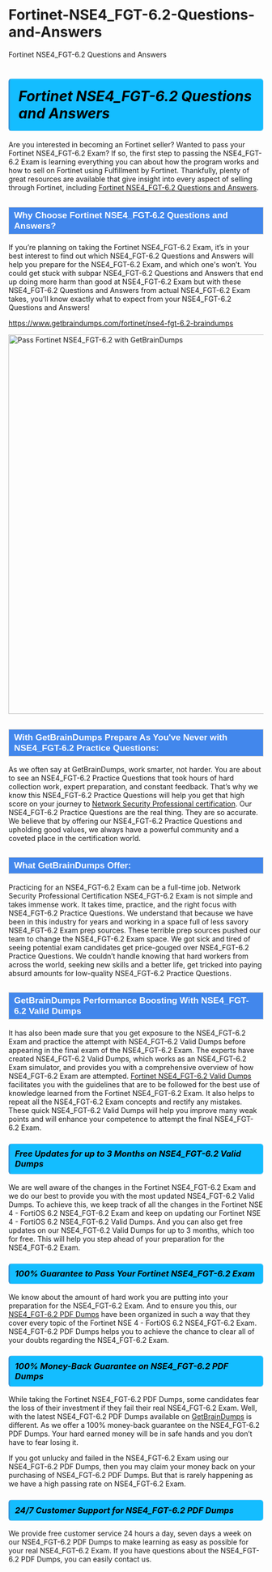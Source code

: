 # Fortinet-NSE4_FGT-6.2-Questions-and-Answers
Fortinet NSE4_FGT-6.2 Questions and Answers
<h1><strong><span style="display: block; color: #000000; background: #14BDFF; border: 0.5px solid #AED6F1; border-left: 3px solid #3498DB; padding: .6em; border-radius: 6px;">                     <em>Fortinet NSE4_FGT-6.2 <span class="exam_variation">Questions and Answers</span> </em>                </span></strong>            </h1>                        <p>Are you interested in becoming an Fortinet seller? Wanted to pass your Fortinet NSE4_FGT-6.2 Exam? If so, the first step to passing the NSE4_FGT-6.2 Exam is             learning everything you can about how the program works and how to sell on Fortinet using Fulfillment by Fortinet. Thankfully, plenty of great resources             are available that give insight into every aspect of selling through Fortinet, including <a href="https://www.getbraindumps.com/fortinet/nse4-fgt-6.2-braindumps">Fortinet NSE4_FGT-6.2 <span class="exam_variation">Questions and Answers</span></a>.</p>                        <h2 style="background: #4287ec; border: 1px solid #cccccc; padding: 5px 10px;">                <span style="color: #ffffff;">                    <span style="font-size: 11pt;">                        <span style="line-height: normal;">                            <span style="font-family: Calibri,sans-serif;">                                <strong>                                    <span style="font-size: 13.0pt;">Why Choose Fortinet NSE4_FGT-6.2 <span class="exam_variation">Questions and Answers</span>?</span>                                </strong>                            </span>                        </span>                    </span>                </span>            </h2>                        <p>If you’re planning on taking the Fortinet NSE4_FGT-6.2 Exam, it’s in your best interest to find out which NSE4_FGT-6.2 <span class="exam_variation">Questions and Answers</span> will help you prepare for the NSE4_FGT-6.2 Exam,             and which one's won’t. You could get stuck with subpar NSE4_FGT-6.2 <span class="exam_variation">Questions and Answers</span> that end up doing more harm than good at NSE4_FGT-6.2 Exam but with these NSE4_FGT-6.2 <span class="exam_variation">Questions and Answers</span>             from actual NSE4_FGT-6.2 Exam takes, you’ll know exactly what to expect from your NSE4_FGT-6.2 <span class="exam_variation">Questions and Answers</span>!</p>                                    <p><a href="https://www.getbraindumps.com/fortinet/nse4-fgt-6.2-braindumps">https://www.getbraindumps.com/fortinet/nse4-fgt-6.2-braindumps</a></p>                        <p><a href="https://www.getbraindumps.com/"><img src="https://www.getbraindumps.com/images/get-updated-exam-questions-with-discount-getbraindumps.jpg" class="postImage" alt="Pass Fortinet NSE4_FGT-6.2 with GetBrainDumps" width="750"></a></p>                                        <h2 style="background: #4287ec; border: 1px solid #cccccc; padding: 5px 10px;">                <span style="color: #ffffff;">                    <span style="font-size: 11pt;">                        <span style="line-height: normal;">                            <span style="font-family: Calibri,sans-serif;">                                <strong>                                    <span style="font-size: 13.0pt;">With GetBrainDumps Prepare As You've Never with NSE4_FGT-6.2 <span class="exam_variation2">Practice Questions</span>:</span>                                </strong>                            </span>                        </span>                    </span>                </span>            </h2>                        <p>As we often say at GetBrainDumps, work smarter, not harder. You are about to see an NSE4_FGT-6.2 <span class="exam_variation2">Practice Questions</span> that took hours of hard collection work,             expert preparation, and constant feedback. That’s why we know this NSE4_FGT-6.2 <span class="exam_variation2">Practice Questions</span> will help you get that high score on your journey to             <a href="https://www.getbraindumps.com/fortinet/nse-4-braindumps.html">Network Security Professional certification</a>. Our NSE4_FGT-6.2 <span class="exam_variation2">Practice Questions</span> are the real thing. They are so accurate. We believe that by offering             our NSE4_FGT-6.2 <span class="exam_variation2">Practice Questions</span> and upholding good values, we always have a powerful community and a coveted place in the certification world.</p>                        <h2 style="background: #4287ec; border: 1px solid #cccccc; padding: 5px 10px;">                <span style="color: #ffffff;">                    <span style="font-size: 11pt;">                        <span style="line-height: normal;">                            <span style="font-family: Calibri,sans-serif;">                                <strong>                                    <span style="font-size: 13.0pt;">What GetBrainDumps Offer:</span>                                </strong>                            </span>                        </span>                    </span>                </span>            </h2>                        <p>Practicing for an NSE4_FGT-6.2 Exam can be a full-time job. Network Security Professional Certification NSE4_FGT-6.2 Exam is not simple and takes immense work.             It takes time, practice, and the right focus with NSE4_FGT-6.2 <span class="exam_variation2">Practice Questions</span>. We understand that because we have been in this industry for years and working in a             space full of less savory NSE4_FGT-6.2 Exam prep sources. These terrible prep sources pushed our team to change the NSE4_FGT-6.2 Exam space. We got sick and             tired of seeing potential exam candidates get price-gouged over NSE4_FGT-6.2 <span class="exam_variation2">Practice Questions</span>. We couldn’t handle knowing that hard workers from across the world,             seeking new skills and a better life, get tricked into paying absurd amounts for low-quality NSE4_FGT-6.2 <span class="exam_variation2">Practice Questions</span>.</p>                        <h2 style="background: #4287ec; border: 1px solid #cccccc; padding: 5px 10px;">                <span style="color: #ffffff;">                    <span style="font-size: 11pt;">                        <span style="line-height: normal;">                            <span style="font-family: Calibri,sans-serif;">                                <strong>                                    <span style="font-size: 13.0pt;">GetBrainDumps Performance Boosting With NSE4_FGT-6.2 <span class="exam_variation3">Valid Dumps</span></span>                                </strong>                            </span>                        </span>                    </span>                </span>            </h2>                        <p>It has also been made sure that you get exposure to the NSE4_FGT-6.2 Exam and practice the attempt with NSE4_FGT-6.2 <span class="exam_variation3">Valid Dumps</span> before appearing in             the final exam of the NSE4_FGT-6.2 Exam. The experts have created NSE4_FGT-6.2 <span class="exam_variation3">Valid Dumps</span>, which works as an NSE4_FGT-6.2 Exam simulator, and provides you with             a comprehensive overview of how NSE4_FGT-6.2 Exam are attempted. <a href="https://www.getbraindumps.com/fortinet-braindumps.html">Fortinet NSE4_FGT-6.2 <span class="exam_variation3">Valid Dumps</span></a> facilitates you with the guidelines that are to be followed             for the best use of knowledge learned from the Fortinet NSE4_FGT-6.2 Exam. It also helps to repeat all the NSE4_FGT-6.2 Exam concepts and rectify any mistakes.             These quick NSE4_FGT-6.2 <span class="exam_variation3">Valid Dumps</span> will help you improve many weak points and will enhance your competence to attempt the final NSE4_FGT-6.2 Exam.</p>                        <h3>                <strong>                    <span style="display: block; color: #000000; background: #14BDFF; border: 0.5px solid #AED6F1; border-left: 3px solid #3498DB; padding: .6em; border-radius: 6px;">                        <em>Free Updates for up to 3 Months on NSE4_FGT-6.2 <span class="exam_variation3">Valid Dumps</span></em>                    </span>                </strong>            </h3>                        <p>We are well aware of the changes in the Fortinet NSE4_FGT-6.2 Exam and we do our best to provide you with the most updated NSE4_FGT-6.2 <span class="exam_variation3">Valid Dumps</span>.             To achieve this, we keep track of all the changes in the Fortinet NSE 4 - FortiOS 6.2 NSE4_FGT-6.2 Exam and keep on updating our             Fortinet NSE 4 - FortiOS 6.2 NSE4_FGT-6.2 <span class="exam_variation3">Valid Dumps</span>. And you can also get free updates on our NSE4_FGT-6.2 <span class="exam_variation3">Valid Dumps</span> for up to 3 months,             which too for free. This will help you step ahead of your preparation for the NSE4_FGT-6.2 Exam.</p>                        <h3>                <strong>                    <span style="display: block; color: #000000; background: #14BDFF; border: 0.5px solid #AED6F1; border-left: 3px solid #3498DB; padding: .6em; border-radius: 6px;">                        <em>100% Guarantee to Pass Your Fortinet NSE4_FGT-6.2 Exam</em>                    </span>                </strong>            </h3>                        <p>We know about the amount of hard work you are putting into your preparation for the NSE4_FGT-6.2 Exam. And to ensure you this, our <a href="https://www.getbraindumps.com/fortinet/nse4-fgt-6.2-braindumps">NSE4_FGT-6.2 <span class="exam_variation4">PDF Dumps</span></a>             have been organized in such a way that they cover every topic of the Fortinet NSE 4 - FortiOS 6.2 NSE4_FGT-6.2 Exam. NSE4_FGT-6.2 <span class="exam_variation4">PDF Dumps</span>             helps you to achieve the chance to clear all of your doubts regarding the NSE4_FGT-6.2 Exam.</p>                        <h3>                <strong>                    <span style="display: block; color: #000000; background: #14BDFF; border: 0.5px solid #AED6F1; border-left: 3px solid #3498DB; padding: .6em; border-radius: 6px;">                        <em>100% Money-Back Guarantee on NSE4_FGT-6.2 <span class="exam_variation4">PDF Dumps</span> </em>                    </span>                </strong>            </h3>                        <p>While taking the Fortinet NSE4_FGT-6.2 <span class="exam_variation4">PDF Dumps</span>, some candidates fear the loss of their investment if they fail their real NSE4_FGT-6.2 Exam. Well, with the latest             NSE4_FGT-6.2 <span class="exam_variation4">PDF Dumps</span> available on <a href="https://www.getbraindumps.com/fortinet/nse-4-braindumps.html">GetBrainDumps</a> is different. As we offer a 100% money-back guarantee on the NSE4_FGT-6.2 <span class="exam_variation4">PDF Dumps</span>. Your hard earned money will be             in safe hands and you don’t have to fear losing it.</p>                        <p>If you got unlucky and failed in the NSE4_FGT-6.2 Exam using our NSE4_FGT-6.2 <span class="exam_variation4">PDF Dumps</span>, then you may claim your money back on your purchasing of NSE4_FGT-6.2 <span class="exam_variation4">PDF Dumps</span>.             But that is rarely happening as we have a high passing rate on NSE4_FGT-6.2 Exam.</p>                        <h3>                <strong>                    <span style="display: block; color: #000000; background: #14BDFF; border: 0.5px solid #AED6F1; border-left: 3px solid #3498DB; padding: .6em; border-radius: 6px;">                        <em>24/7 Customer Support for NSE4_FGT-6.2 <span class="exam_variation4">PDF Dumps</span></em>                    </span>                </strong>            </h3>                        <p>We provide free customer service 24 hours a day, seven days a week on our NSE4_FGT-6.2 <span class="exam_variation4">PDF Dumps</span> to make learning as easy as possible for your             real NSE4_FGT-6.2 Exam. If you have questions about the NSE4_FGT-6.2 <span class="exam_variation4">PDF Dumps</span>, you can easily contact us.</p>                    
